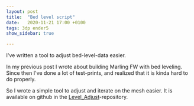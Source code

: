 ```yaml
---
layout: post
title:  "Bed level script"
date:   2020-11-21 17:00 +0100
tags: 3dp ender5 
show_sidebar: true

---
```


I've written a tool to adjust bed-level-data easier.

In my previous post I wrote about building Marling FW with bed leveling. Since then I've done a lot of test-prints, and realized that it is kinda hard to do properly.

So I wrote a simple tool to adjust and iterate on the mesh easier. It is available on github in the [Level_Adjust](https://github.com/DrInfiniteExplorer/adjust_bed)-repository.

